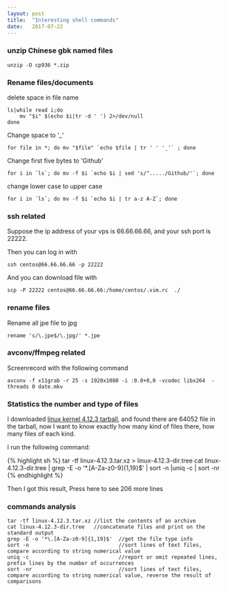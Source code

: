 ```yaml
---
layout: post
title:  "Interesting shell commands"
date:   2017-07-22
---
```


### unzip Chinese gbk named files

```
unzip -O cp936 *.zip
```

### Rename files/documents

delete space in file name

```
ls|while read i;do  
    mv "$i" $(echo $i|tr -d ' ') 2>/dev/null  
done 
```
Change space to '\_'

```
for file in *; do mv "$file" `echo $file | tr ' ' '_'` ; done
```


Change first five bytes to 'Github'

```
for i in `ls`; do mv -f $i `echo $i | sed 's/^...../Github/'`; done
```

change lower case to upper case

```
for i in `ls`; do mv -f $i `echo $i | tr a-z A-Z`; done
```


### ssh related

Suppose the ip address of your vps is 66.66.66.66, and your ssh port is 22222.

Then you can log in with

```
ssh centos@66.66.66.66 -p 22222
```

And you can download file with

```
scp -P 22222 centos@66.66.66.66:/home/centos/.vim.rc  ./
```


### rename files

Rename all jpe file to jpg

```
rename 's/\.jpe$/\.jpg/' *.jpe
```

### avconv/ffmpeg related

Screenrecord with the following command

```
avconv -f x11grab -r 25 -s 1920x1080 -i :0.0+0,0 -vcodec libx264  -threads 0 date.mkv
```


### Statistics the number and type of files

I downloaded [linux kernel 4.12.3 tarball](https://cdn.kernel.org/pub/linux/kernel/v4.x/linux-4.12.3.tar.xz), and found there are 64052 file in the tarball, now I want to know exactly how many kind of files there, how many files of each kind.

I run the following command:


{% highlight sh %}
tar -tf linux-4.12.3.tar.xz > linux-4.12.3-dir.tree
cat linux-4.12.3-dir.tree | grep -E -o '*\.[A-Za-z0-9]{1,19}$' | sort -n |uniq -c | sort -nr
{% endhighlight %}



<div onclick="ishidden('X')">Then I got this result, Press here to see 206 more lines</div>
<div id="X" style="display:none;">
  24934 .c<br />
  19613 .h<br />
   3817 .txt<br />
   1441 .S<br />
   1330 .dts<br />
   1024 .dtsi<br />
    763 .rst<br />
    201 .gitignore<br />
    165 .sh<br />
    162 .json<br />
    109 .ihex<br />
     63 .py<br />
     59 .cocci<br />
     46 .boot<br />
     45 .svg<br />
     40 .tc<br />
     37 .pl<br />
     32 .config<br />
     30 .debug<br />
     25 .HEX<br />
     19 .lds<br />
     15 .tmpl<br />
     15 .conf<br />
     14 .ppm<br />
     14 .fuc<br />
     12 .fuc3<br />
     10 .exceptions<br />
     10 .awk<br />
      9 .y<br />
      8 .l<br />
      8 .8<br />
      8 .1<br />
      7 .scr<br />
      7 .sa<br />
      7 .in<br />
      7 .H16<br />
      7 .dot<br />
      6 .xsl<br />
      6 .cpp<br />
      6 .asn1<br />
      5 .uc<br />
      5 .po<br />
      5 .inc<br />
      5 .fuc5<br />
      5 .cpu<br />
      4 .tbl<br />
      4 .map<br />
      4 .ld<br />
      4 .include<br />
      4 .fail<br />
      4 .doc<br />
      3 .sed<br />
      3 .pm<br />
      3 .mk<br />
      3 .html<br />
      3 .gdbinit<br />
      3 .csv<br />
      3 .am<br />
      2 .um<br />
      2 .ubsan<br />
      2 .seq<br />
      2 .rules<br />
      2 .reg<br />
      2 .powerpc<br />
      2 .postlink<br />
      2 .platforms<br />
      2 .platform<br />
      2 .pbm<br />
      2 .openrisc<br />
      2 .nommu<br />
      2 .megaraid<br />
      2 .kasan<br />
      2 .inl<br />
      2 .inf<br />
      2 .ids<br />
      2 .gperf<br />
      2 .fax<br />
      2 .FAQ<br />
      2 .build<br />
      2 .asm<br />
      2 .arm<br />
      1 .ymfsb<br />
      1 .xs<br />
      1 .x86<br />
      1 .x25<br />
      1 .wimax<br />
      1 .WARNING<br />
      1 .vringh<br />
      1 .vim<br />
      1 .vdec2<br />
      1 .uni<br />
      1 .tex<br />
      1 .syncppp<br />
      1 .sym53c8xx<br />
      1 .SRC<br />
      1 .sphinx<br />
      1 .soc<br />
      1 .smp<br />
      1 .script<br />
      1 .sb1000<br />
      1 .rest<br />
      1 .README<br />
      1 .qlge<br />
      1 .qlcnic<br />
      1 .qla4xxx<br />
      1 .qla3xxx<br />
      1 .qla2xxx<br />
      1 .preempt<br />
      1 .PL<br />
      1 .perf<br />
      1 .pass<br />
      1 .OSS<br />
      1 .ore<br />
      1 .normal<br />
      1 .netlink<br />
      1 .net<br />
      1 .ncr53c8xx<br />
      1 .modules<br />
      1 .modsign<br />
      1 .modpost<br />
      1 .modinst<br />
      1 .modes<br />
      1 .modbuiltin<br />
      1 .mm<br />
      1 .mISDN<br />
      1 .mips<br />
      1 .md<br />
      1 .mak<br />
      1 .mailmap<br />
      1 .machine<br />
      1 .lpfc<br />
      1 .loopback<br />
      1 .locks<br />
      1 .Locking<br />
      1 .libfdt<br />
      1 .LIB<br />
      1 .lib<br />
      1 .kmemcheck<br />
      1 .kgdb<br />
      1 .ipw2200<br />
      1 .ipw2100<br />
      1 .ips<br />
      1 .iosched<br />
      1 .ignore<br />
      1 .i2400m<br />
      1 .hz<br />
      1 .hysdn<br />
      1 .hp300<br />
      1 .host<br />
      1 .HiSax<br />
      1 .help<br />
      1 .headersinst<br />
      1 .glade<br />
      1 .gitattributes<br />
      1 .gigaset<br />
      1 .gif<br />
      1 .generic<br />
      1 .gate<br />
      1 .fwinst<br />
      1 .fuc4<br />
      1 .fuc0s<br />
      1 .freezer<br />
      1 .FPE<br />
      1 .FlashPoint<br />
      1 .FIRST<br />
      1 .feature<br />
      1 .extrawarn<br />
      1 .example<br />
      1 .dtc<br />
      1 .dtbinst<br />
      1 .DOC<br />
      1 .diversion<br />
      1 .dino<br />
      1 .devices<br />
      1 .default<br />
      1 .def<br />
      1 .DAC960<br />
      1 .cycladesZ<br />
      1 .css<br />
      1 .cputype<br />
      1 .copyright<br />
      1 .concap<br />
      1 .common<br />
      1 .cocciconfig<br />
      1 .clean<br />
      1 .checkpatch<br />
      1 .char<br />
      1 .ChangeLog<br />
      1 .cfg<br />
      1 .cert<br />
      1 .cc<br />
      1 .CAPI<br />
      1 .cache<br />
      1 .bus<br />
      1 .buddha<br />
      1 .binfmt<br />
      1 .bc<br />
      1 .avmb1<br />
      1 .audio<br />
      1 .arcmsr<br />
      1 .arch<br />
      1 .aic7xxx<br />
      1 .aic79xx<br />
      1 .agh<br />
      1 .AddingFirmware<br />
      1 .ac<br />
</div>


### commands analysis


```shell
tar -tf linux-4.12.3.tar.xz //list the contents of an archive
cat linux-4.12.3-dir.tree   //concatenate files and print on the standard output
grep -E -o '*\.[A-Za-z0-9]{1,19}$'  //get the file type info
sort -n                             //sort lines of text files, compare according to string numerical value
uniq -c                             //report or omit repeated lines, prefix lines by the number of occurrences
sort -nr                            //sort lines of text files, compare according to string numerical value, reverse the result of comparisons
```
